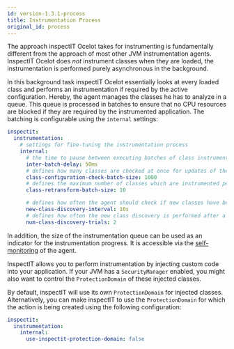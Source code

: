 ```yaml
---
id: version-1.3.1-process
title: Instrumentation Process
original_id: process
---
```


The approach inspectIT Ocelot takes for instrumenting is fundamentally different from the approach of most other JVM instrumentation agents. InspectIT Ocelot does *not* instrument classes when they are loaded, the instrumentation is performed purely asynchronous in the background.

In this background task inspectIT Ocelot essentially looks at every loaded class and performs an instrumentation if required by the active configuration. Hereby, the agent manages the classes he has to analyze in a queue. This queue is processed in batches to ensure that no CPU resources are blocked if they are required by the instrumented application. The batching is configurable using the `internal` settings:

```yaml
inspectit:
  instrumentation:
    # settings for fine-tuning the instrumentation process
    internal:
      # the time to pause between executing batches of class instrumentation updates
      inter-batch-delay: 50ms
      # defines how many classes are checked at once for updates of their configuration per batch
      class-configuration-check-batch-size: 1000
      # defines the maximum number of classes which are instrumented per batch
      class-retransform-batch-size: 10

      # defines how often the agent should check if new classes have been defined.
      new-class-discovery-interval: 10s
      # defines how often the new class discovery is performed after a new class has been loaded
      num-class-discovery-trials: 2
```

In addition, the size of the instrumentation queue can be used as an indicator for the instrumentation progress.
It is accessible via the [self-monitoring](metrics/self-monitoring.md) of the agent.

InspectIT allows you to perform instrumentation by injecting custom code into your application.
If your JVM has a `SecurityManager` enabled, you might also want to control the `ProtectionDomain` of these injected classes.

By default, inspectIT will use its own `ProtectionDomain` for injected classes.
Alternatively, you can make inspectIT to use the `ProtectionDomain` for which the action is being created using the following configuration:

```yaml
inspectit:
  instrumentation:
    internal:
      use-inspectit-protection-domain: false
```